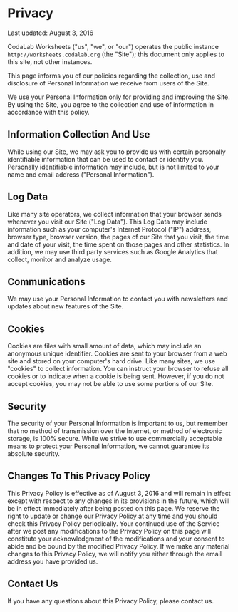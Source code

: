 # Privacy

Last updated: August 3, 2016

CodaLab Worksheets ("us", "we", or "our") operates the public instance
`http://worksheets.codalab.org` (the "Site"); this document only applies to
this site, not other instances.

This page informs you of our policies regarding the collection, use and
disclosure of Personal Information we receive from users of the Site.

We use your Personal Information only for providing and improving the Site. By
using the Site, you agree to the collection and use of information in
accordance with this policy.

## Information Collection And Use

While using our Site, we may ask you to provide us with certain personally
identifiable information that can be used to contact or identify you.
Personally identifiable information may include, but is not limited to your
name and email address ("Personal Information").

## Log Data

Like many site operators, we collect information that your browser sends
whenever you visit our Site ("Log Data").  This Log Data may include
information such as your computer's Internet Protocol ("IP") address, browser
type, browser version, the pages of our Site that you visit, the time and date
of your visit, the time spent on those pages and other statistics.  In
addition, we may use third party services such as Google Analytics that
collect, monitor and analyze usage.

## Communications

We may use your Personal Information to contact you with newsletters and
updates about new features of the Site.

## Cookies

Cookies are files with small amount of data, which may include an anonymous
unique identifier.  Cookies are sent to your browser from a web site and stored
on your computer's hard drive.  Like many sites, we use "cookies" to collect
information. You can instruct your browser to refuse all cookies or to indicate
when a cookie is being sent. However, if you do not accept cookies, you may not
be able to use some portions of our Site.

## Security

The security of your Personal Information is important to us, but remember that
no method of transmission over the Internet, or method of electronic storage,
is 100% secure. While we strive to use commercially acceptable means to protect
your Personal Information, we cannot guarantee its absolute security.

## Changes To This Privacy Policy

This Privacy Policy is effective as of August 3, 2016 and will remain in effect
except with respect to any changes in its provisions in the future, which will
be in effect immediately after being posted on this page.  We reserve the right
to update or change our Privacy Policy at any time and you should check this
Privacy Policy periodically. Your continued use of the Service after we post
any modifications to the Privacy Policy on this page will constitute your
acknowledgment of the modifications and your consent to abide and be bound by
the modified Privacy Policy.  If we make any material changes to this Privacy
Policy, we will notify you either through the email address you have provided
us.

## Contact Us

If you have any questions about this Privacy Policy, please contact us.
